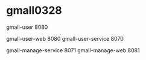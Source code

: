 # gmall0328

gmall-user 8080

gmall-user-web 8080
gmall-user-service 8070

gmall-manage-service 8071
gmall-manage-web 8081